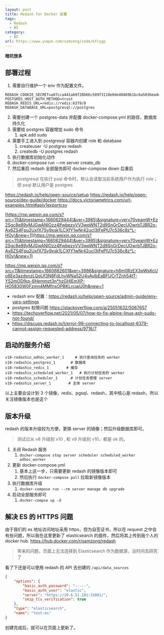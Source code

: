 ```yaml
---
layout: post
title: Redash for Docker 部署
tags:
  - Redash
  - BI
category:
  - BI
url: https://www.yuque.com/samzong/code/kfrygp
---
```


**暗坑很多**

## 部署过程

1. 需要自行维护一个 env 作为配置文件。

<!---->

    REDASH_COOKIE_SECRET=a07cca441ab9f28b66c589f3118e0de48469b1bc6a5036eade7badbed305d96e
    POSTGRES_HOST_AUTH_METHOD=trust
    REDASH_REDIS_URL=redis://redis:6379/0
    REDASH_DATABASE_URL=postgresql://postgres

2. 需要创建一个 postgres-data 并配置 docker-compose.yml 的路径，数据库持久化
3. 需要给 postgres 容器增加 sudo 命令
   1. apk add sudo
4. 需要手工进入到 postgresql 容器内创建 role 和 database
   1. createuser -U postgres redash
   2. createdb -U postgres redash
5. 执行数据库初始化动作
6. docker-compose run --rm server create\_db
7. 然后重启 redash 全部服务即可 docker-compose down 后重启

> postgresql 在执行 psql 命令时，默认会读取当前系统用户作为执行 role；但 psql 默认用户是 postgres

<https://redash.io/help/open-source/setup>
<https://redash.io/help/open-source/dev-guide/docker>
<https://docs.victoriametrics.com/url-examples.html#apiv1exportcsv>

[https://mp.weixin.qq.com/s?src=11\&timestamp=1660629444\&ver=3985\&signature=verv70veamW*Ez2Sgc8e89yMJGwANIOzz4lfwbezyVV3wpWNT2d9SnGrDecUOwrbTJBR2o-Ax6ZS4Fpu2UxfX7Sy9xsk1LCXfY1wNr42ucl3tFePfJ7c536c8z*L-HOy\&new=1](https://mp.weixin.qq.com/s?src=11\&timestamp=1660629444\&ver=3985\&signature=verv70veamW*Ez2Sgc8e89yMJGwANIOzz4lfwbezyVV3wpWNT2d9SnGrDecUOwrbTJBR2o-Ax6ZS4Fpu2UxfX7Sy9xsk1LCXfY1wNr42ucl3tFePfJ7c536c8z*L-HOy\&new=1)

<https://mp.weixin.qq.com/s?src=11&timestamp=1660682601&ver=3986&signature=h8m0RzEX3qWsKcUo6Ee3azdsnzLQqUf3N8FdLhyWNa52U4vAvlbEaBFUCrTZnh54tT-YS2mODfkp-6Hemmzt3n*hzGHlEmXP-HO5830W0Fzmn4MMfnsOPBKLrcjaiU0h&new=1>

- redash env 配置：<https://redash.io/help/open-source/admin-guide/env-vars-settings>
- postgres 权限问题 <https://stackoverflow.com/a/25051632/5067657>
- <https://techoverflow.net/2021/05/07/how-to-fix-alpine-linux-ash-sudo-not-found/>
- <https://discuss.redash.io/t/error-99-connecting-to-localhost-6379-cannot-assign-requested-address/9716/7>

## 启动的服务介绍

    v10-redashio_adhoc_worker_1     # 执行查询任务的 worker
    v10-redashio_postgres_1       # 数据库
    v10-redashio_redis_1        # 缓存
    v10-redashio_scheduled_worker_1   # 执行计划任务的 worker
    v10-redashio_scheduler_1      # 计划任务管理 server
    v10-redashio_server_1        # 主体 server

以上主要会设计到 3 个镜像，redis、pgsql、redash，其中核心是 redash，所以关注镜像版本也是这个

## 版本升级

redash 的版本升级较为方便，更换 server 的镜像；然后升级数据库即可。

> 测试过从 v8 升级到 v10 , 和 v9 升级到 v10，都是 ok 的。

1. 关闭 Redash 服务
   1. `docker-compose stop server scheduler scheduled_worker adhoc_worker`
2. 更新 docker-compose.yml
   1. 基本上这一步，只需要更新 redash 的镜像版本即可
   2. 然后执行 `docker-compose pull` 拉取新镜像版本
3. 执行数据库升级
   1. `docker-compose run --rm server manage db upgrade`
4. 启动全部服务即可
   1. `docker-compse up -d`

## 解决 ES 的 HTTPS 问题

由于我们的 es 地址访问地址采用 https，但为自签证书，所以在 request 之中会有些问题，所以我在这里更新了 elasticsearch 的插件，然后将其上传到我个人的 docker hub.
<https://hub.docker.com/r/samzong/redash>

> 带来的问题，页面上无法选择到 Elasticsearch 作为数据源，没时间去研究了

看了下还是可以使用 redash 的 API 去创建的 `/api/data_sources`

```json
{
    "options": {
        "basic_auth_password": "-----",
        "basic_auth_user": "elastic",
        "server": "https://10.6.51.101:31001/",
        "skip_tls_verification": true
    },
    "type": "elasticsearch",
    "name": "test-es"
}
```

创建完成后，就可以在页面上更新了。
